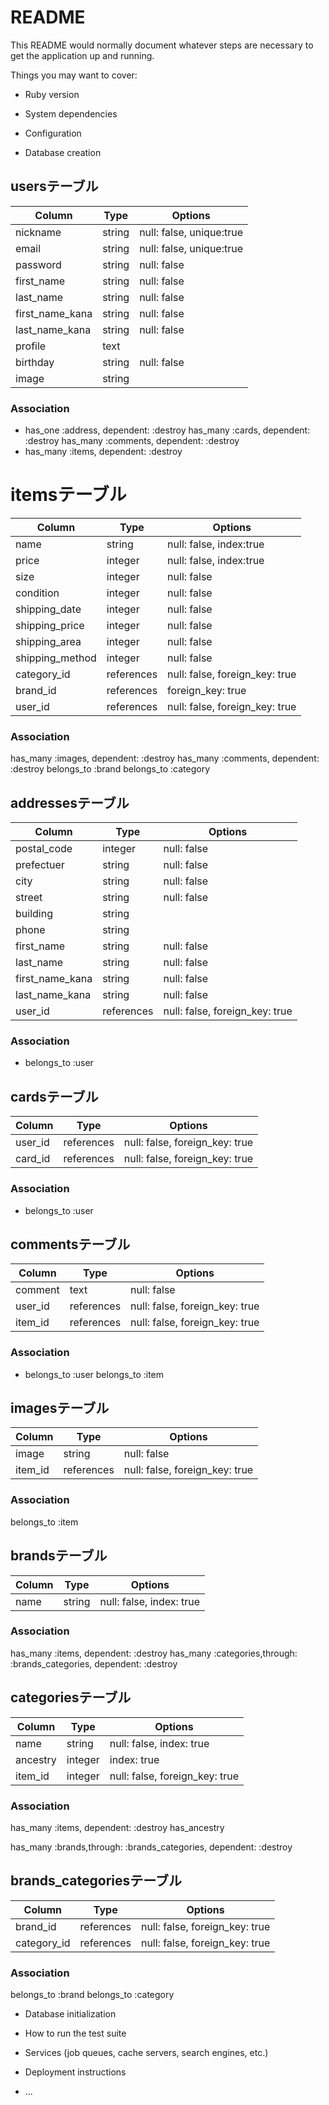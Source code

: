 # README

This README would normally document whatever steps are necessary to get the
application up and running.

Things you may want to cover:

* Ruby version

* System dependencies

* Configuration

* Database creation



## usersテーブル

|Column|Type|Options|
|------|----|-------|
|nickname|string|null: false, unique:true|
|email|string|null: false, unique:true|
|password|string|null: false|
|first_name|string|null: false|
|last_name|string|null: false|
|first_name_kana|string|null: false|
|last_name_kana|string|null: false|
|profile|text|
|birthday|string|null: false|
|image|string|

### Association
- has_one :address, dependent: :destroy
  has_many :cards, dependent: :destroy
  has_many :comments, dependent: :destroy
- has_many :items, dependent: :destroy



# itemsテーブル

|Column|Type|Options|
|------|----|-------|
|name|string|null: false, index:true|
|price|integer|null: false, index:true|
|size|integer|null: false|
|condition|integer|null: false|
|shipping_date|integer|null: false|
|shipping_price|integer|null: false|
|shipping_area|integer|null: false|
|shipping_method|integer|null: false|
|category_id|references|null: false, foreign_key: true|
|brand_id|references|foreign_key: true|
|user_id|references|null: false, foreign_key: true|

### Association
  has_many :images, dependent: :destroy
  has_many :comments, dependent: :destroy
  belongs_to :brand
  belongs_to :category



## addressesテーブル

|Column|Type|Options|
|------|----|-------|
|postal_code|integer|null: false|
|prefectuer|string|null: false|
|city|string|null: false|
|street|string|null: false|
|building|string|
|phone|string|
|first_name|string|null: false|
|last_name|string|null: false|
|first_name_kana|string|null: false|
|last_name_kana|string|null: false|
|user_id|references|null: false, foreign_key: true|

### Association
- belongs_to :user

## cardsテーブル

|Column|Type|Options|
|------|----|-------|
|user_id|references|null: false, foreign_key: true|
|card_id|references|null: false, foreign_key: true|

### Association
- belongs_to :user



## commentsテーブル

|Column|Type|Options|
|------|----|-------|
|comment|text|null: false|
|user_id|references|null: false, foreign_key: true|
|item_id|references|null: false, foreign_key: true|

### Association
- belongs_to :user
  belongs_to :item


## imagesテーブル

|Column|Type|Options|
|------|----|-------|
|image|string|null: false|
|item_id|references|null: false, foreign_key: true|

### Association
  belongs_to :item



## brandsテーブル

|Column|Type|Options|
|------|----|-------|
|name|string|null: false, index: true|

### Association
  has_many :items, dependent: :destroy
  has_many :categories,through: :brands_categories, dependent: :destroy



## categoriesテーブル

|Column|Type|Options|
|------|----|-------|
|name|string|null: false, index: true|
|ancestry|integer|index: true|
|item_id|integer|null: false, foreign_key: true|

### Association
  has_many :items, dependent: :destroy
  has_ancestry  
  <!-- ancestryで多階層カテゴリを実装。また一対多でアソシエーションできる。 -->
  has_many :brands,through: :brands_categories, dependent: :destroy



## brands_categoriesテーブル

|Column|Type|Options|
|------|----|-------|
|brand_id|references|null: false, foreign_key: true|
|category_id|references|null: false, foreign_key: true|

### Association
  belongs_to :brand
  belongs_to :category
  
* Database initialization

* How to run the test suite

* Services (job queues, cache servers, search engines, etc.)

* Deployment instructions

* ...
